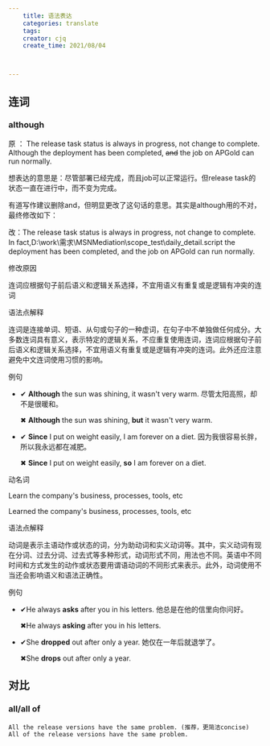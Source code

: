 ```yaml
---
    title: 语法表达
    categories: translate
    tags:
    creator: cjq
    create_time: 2021/08/04



---
```








## 连词

### although

原 ： The release task status is always in progress, not change to complete. Although the deployment has been completed, ~~and~~ the job on APGold can run normally.

想表达的意思是：尽管部署已经完成，而且job可以正常运行。但release task的状态一直在进行中，而不变为完成。

有道写作建议删除and，但明显更改了这句话的意思。其实是although用的不对，最终修改如下：

改：The release task status is always in progress, not change to complete. In fact,D:\work\需求\MSNMediation\scope_test\daily_detail.script the deployment has been completed, and the job on APGold can run normally.

修改原因

连词应根据句子前后语义和逻辑关系选择，不宜用语义有重复或是逻辑有冲突的连词

语法点解释

连词是连接单词、短语、从句或句子的一种虚词，在句子中不单独做任何成分。大多数连词具有意义，表示特定的逻辑关系，不应重复使用连词，连词应根据句子前后语义和逻辑关系选择，不宜用语义有重复或是逻辑有冲突的连词。此外还应注意避免中文连词使用习惯的影响。

例句

- &#10004; **Although** the sun was shining, it wasn't very warm. 尽管太阳高照，却不是很暖和。

  &#10006; **Although** the sun was shining, **but** it wasn't very warm.

- &#10004; **Since** I put on weight easily, I am forever on a diet. 因为我很容易长胖，所以我永远都在减肥。

  &#10006; **Since** I put on weight easily, **so** I am forever on a diet.





动名词

Learn the company's business, processes, tools, etc

Learned the company's business, processes, tools, etc

语法点解释

动词是表示主语动作或状态的词，分为助动词和实义动词等。其中，实义动词有现在分词、过去分词、过去式等多种形式，动词形式不同，用法也不同。英语中不同时间和方式发生的动作或状态要用谓语动词的不同形式来表示。此外，动词使用不当还会影响语义和语法正确性。

例句

- &#10004;He always **asks** after you in his letters. 他总是在他的信里向你问好。

  &#10006;He always **asking** after you in his letters.

- &#10004;She **dropped** out after only a year. 她仅在一年后就退学了。

  &#10006;She **drops** out after only a year.







## 对比

### all/all of

```
All the release versions have the same problem. (推荐，更简洁concise)
All of the release versions have the same problem.
```

